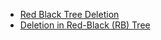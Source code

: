 * [Red Black Tree Deletion](https://www.youtube.com/watch?v=CTvfzU_uNKE)
* [Deletion in Red-Black (RB) Tree](https://medium.com/analytics-vidhya/deletion-in-red-black-rb-tree-92301e1474ea)